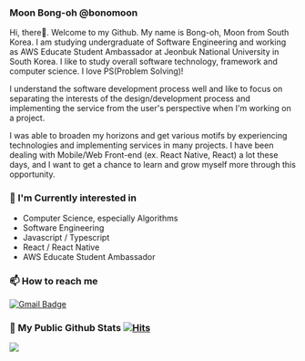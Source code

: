 ### Moon Bong-oh @bonomoon
<!--
**bonomoon/bonomoon** is a ✨ _special_ ✨ repository because its `README.md` (this file) appears on your GitHub profile.

Here are some ideas to get you started:

- 🔭 I’m currently working on ...
- 🌱 I’m currently learning ...
- 👯 I’m looking to collaborate on ...
- 🤔 I’m looking for help with ...
- 💬 Ask me about ...
- 📫 How to reach me: ...
- 😄 Pronouns: ...
- ⚡ Fun fact: ...
-->

 Hi, there👋. Welcome to my Github. My name is Bong-oh, Moon from South Korea. I am studying undergraduate of Software Engineering and working as AWS Educate Student Ambassador at Jeonbuk National University in South Korea. I like to study overall software technology, framework and computer science. I love PS(Problem Solving)!
 
 I understand the software development process well and like to focus on separating the interests of the design/development process and implementing the service from the user's perspective when I'm working on a project.
 
 I was able to broaden my horizons and get various motifs by experiencing technologies and implementing services in many projects. I have been dealing with Mobile/Web Front-end (ex. React Native, React) a lot these days, and I want to get a chance to learn and grow myself more through this opportunity.

<!-- Currently, I'm interested in web or application development, especially front-end development such as React or React Native.  -->

### 🔭 I'm Currently interested in

- Computer Science, especially Algorithms
- Software Engineering
- Javascript / Typescript
- React / React Native
- AWS Educate Student Ambassador

### 📫 How to reach me

[![Gmail Badge](https://img.shields.io/badge/Gmail-d14836?style=flat-square&logo=Gmail&logoColor=white&link=mailto:moonbonoz@gmail.com)](mailto:moonbonoz@gmail.com)

### 📃 My Public Github Stats  [![Hits](https://hits.seeyoufarm.com/api/count/incr/badge.svg?url=https%3A%2F%2Fgithub.com%2Fbonomoon)](https://hits.seeyoufarm.com)


![](https://github-readme-stats.vercel.app/api?username=bonomoon&show_icons=true&hide_border=False)
